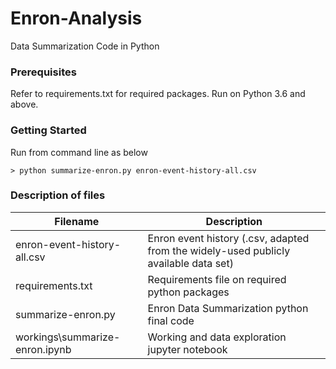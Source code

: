# Enron-Analysis
Data Summarization Code in Python


### Prerequisites
Refer to requirements.txt for required packages. Run on Python 3.6 and above. 


### Getting Started
Run from command line as below
```
> python summarize-enron.py enron-event-history-all.csv
```


### Description of files
Filename                          |  Description
----------------------------------|------------------------------------------------------------------------------------
enron-event-history-all.csv       |  Enron event history (.csv, adapted from the widely-used publicly available data set)
requirements.txt                  |  Requirements file on required python packages 
summarize-enron.py                |  Enron Data Summarization python final code 
workings\summarize-enron.ipynb    |  Working and data exploration jupyter notebook

